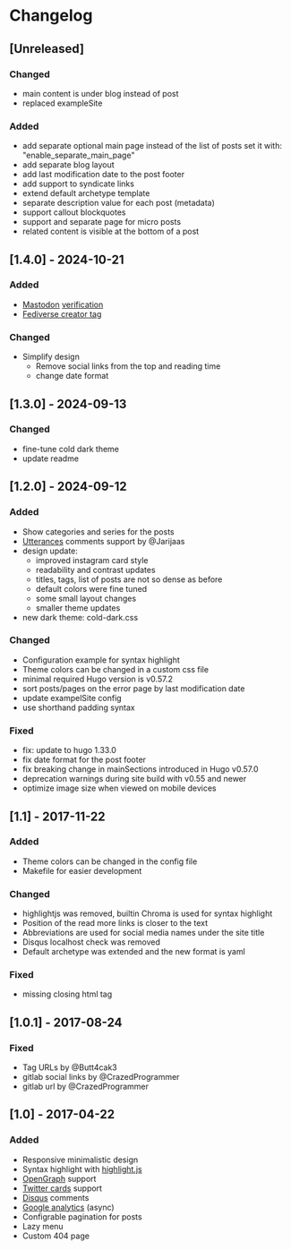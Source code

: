 # Changelog

## [Unreleased]

### Changed
  * main content is under blog instead of post
  * replaced exampleSite

### Added
  * add separate optional main page instead of the list of posts set it with: "enable_separate_main_page"
  * add separate blog layout
  * add last modification date to the post footer
  * add support to syndicate links
  * extend default archetype template
  * separate description value for each post (metadata)
  * support callout blockquotes 
  * support and separate page for micro posts
  * related content is visible at the bottom of a post

## [1.4.0] - 2024-10-21

### Added
  * [Mastodon](https://joinmastodon.org/) [verification](https://joinmastodon.org/verification)
  * [Fediverse creator tag](https://blog.joinmastodon.org/2024/07/highlighting-journalism-on-mastodon/)

### Changed
  * Simplify design
    * Remove social links from the top and reading time
    * change date format

## [1.3.0] - 2024-09-13

### Changed
  * fine-tune cold dark theme
  * update readme

## [1.2.0] - 2024-09-12

### Added
  * Show categories and series for the posts
  * [Utterances](https://utteranc.es/) comments support by @Jarijaas
  * design update:
    - improved instagram card style
    - readability and contrast updates
    - titles, tags, list of posts are not so dense as before
    - default colors were fine tuned
    - some small layout changes
    - smaller theme updates
  * new dark theme: cold-dark.css

### Changed
  * Configuration example for syntax highlight
  * Theme colors can be changed in a custom css file
  * minimal required Hugo version is v0.57.2
  * sort posts/pages on the error page by last modification date
  * update exampelSite config
  * use shorthand padding syntax

### Fixed
  * fix: update to hugo 1.33.0
  * fix date format for the post footer
  * fix breaking change in mainSections introduced in Hugo v0.57.0
  * deprecation warnings during site build with v0.55 and newer
  * optimize image size when viewed on mobile devices


## [1.1] - 2017-11-22
### Added
  * Theme colors can be changed in the config file
  * Makefile for easier development

### Changed
  * highlightjs was removed, builtin Chroma is used for syntax highlight
  * Position of the read more links is closer to the text
  * Abbreviations are used for social media names under the site title
  * Disqus localhost check was removed
  * Default archetype was extended and the new format is yaml

### Fixed
  * missing closing html tag


## [1.0.1] - 2017-08-24
### Fixed
  * Tag URLs by @Butt4cak3
  * gitlab social links by @CrazedProgrammer
  * gitlab url by @CrazedProgrammer


## [1.0] - 2017-04-22
### Added
  * Responsive minimalistic design
  * Syntax highlight with [highlight.js](https://highlightjs.org/)
  * [OpenGraph](http://ogp.me/) support
  * [Twitter cards](https://dev.twitter.com/cards/overview) support
  * [Disqus](https://disqus.com/) comments
  * [Google analytics](https://www.google.com/analytics/) (async)
  * Configrable pagination for posts
  * Lazy menu
  * Custom 404 page
